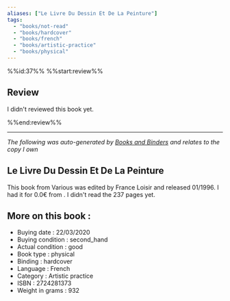 ```yaml
---
aliases: ["Le Livre Du Dessin Et De La Peinture"] 
tags: 
  - "books/not-read" 
  - "books/hardcover" 
  - "books/french"
  - "books/artistic-practice"
  - "books/physical"
---
```

%%id:37%%
%%start:review%%
## Review
I didn't reviewed this book yet. 

%%end:review%%

---
_The following was auto-generated by [Books and Binders](Books%20and%20Binders.md) and relates to the copy I own_
## Le Livre Du Dessin Et De La Peinture
This book from Various was edited by France Loisir and released 01/1996. I had it for 0.0€ from . I didn't read the 237 pages yet.

## More on this book :
- Buying date : 22/03/2020
- Buying condition : second_hand
- Actual condition : good
- Book type : physical
- Binding : hardcover
- Language : French
- Category : Artistic practice
- ISBN : 2724281373
- Weight in grams : 932
